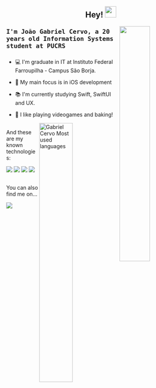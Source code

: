 <h2 align="center"> Hey! <img src="https://media.giphy.com/media/hvRJCLFzcasrR4ia7z/giphy.gif" width="30px">  </h2>

<img align="right" width="40%" src="https://i.chzbgr.com/full/7764511232/hBACDAE9C/simons-cat"/>

### <samp>  I'm João Gabriel Cervo, a 20 years old Information Systems student at PUCRS </samp>

###

- :computer: I'm graduate in IT at Instituto Federal Farroupilha - Campus São Borja.

- :dart: My main focus is in iOS development

- :books: I'm currently studying Swift, SwiftUI and UX.

- 💬 I like playing videogames and baking!

[<img align="right" src="https://github-readme-stats.vercel.app/api/top-langs/?username=Gabriel-Cervo&layout=compact&theme=radical" alt="Gabriel Cervo Most used languages" width="42%" />](https://github.com/gabriel-cervo)

##

And these are my known technologies:

<img src="https://img.shields.io/badge/-Swift-ed9121" /> <img src="https://img.shields.io/badge/-JS/TS-fff200" /> <img src="https://img.shields.io/badge/-React%20JS-2a9df4" /> <img src="https://img.shields.io/badge/-React%20Native-03254c" />  

##

You can also find me on...

<img src="https://img.shields.io/badge/-LinkedIn-blue?style=for-the-badge&logo=Linkedin&logoColor=white&link=https://www.linkedin.com/in/joaogabrielcervo/)"/> 
